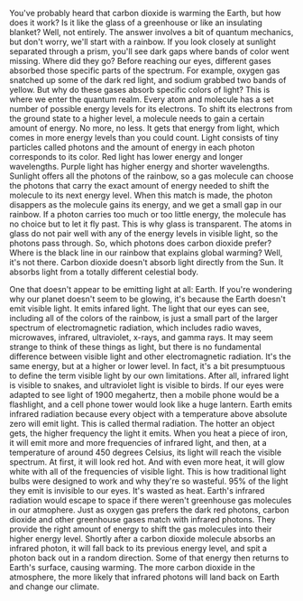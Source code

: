 
You&#39;ve probably heard that
carbon dioxide is warming the Earth,
but how does it work?
Is it like the glass of a greenhouse
or like an insulating blanket?
Well, not entirely.
The answer involves a bit
of quantum mechanics, but don&#39;t worry,
we&#39;ll start with a rainbow.
If you look closely at sunlight separated
through a prism,
you&#39;ll see dark gaps where bands of color went missing.
Where did they go?
Before reaching our eyes,
different gases absorbed those
specific parts of the spectrum.
For example, oxygen gas snatched up
some of the dark red light,
and sodium grabbed two bands of yellow.
But why do these gases absorb
specific colors of light?
This is where we enter the quantum realm.
Every atom and molecule has a set number
of possible energy levels for its electrons.
To shift its electrons from the ground state
to a higher level,
a molecule needs to gain a certain amount of energy.
No more, no less.
It gets that energy from light,
which comes in more energy levels than you could count.
Light consists of tiny particles called photons
and the amount of energy in each photon
corresponds to its color.
Red light has lower energy and longer wavelengths.
Purple light has higher energy and shorter wavelengths.
Sunlight offers all the photons of the rainbow,
so a gas molecule can choose
the photons that carry the exact amount of energy
needed to shift the molecule to
its next energy level.
When this match is made,
the photon disappers as the molecule
gains its energy,
and we get a small gap in our rainbow.
If a photon carries too much or too little energy,
the molecule has no choice but
to let it fly past.
This is why glass is transparent.
The atoms in glass do not pair well
with any of the energy levels in visible light,
so the photons pass through.
So, which photons does carbon dioxide prefer?
Where is the black line in our rainbow
that explains global warming?
Well, it&#39;s not there.
Carbon dioxide doesn&#39;t absorb light directly
from the Sun.
It absorbs light from a totally
different celestial body.

One that doesn&#39;t appear to be emitting light at all:
Earth.
If you&#39;re wondering why our planet
doesn&#39;t seem to be glowing,
it&#39;s because the Earth doesn&#39;t emit visible light.
It emits infared light.
The light that our eyes can see,
including all of the colors of the rainbow,
is just a small part of the larger spectrum
of electromagnetic radiation,
which includes radio waves, microwaves,
infrared, ultraviolet, x-rays,
and gamma rays.
It may seem strange to think of these things as light,
but there is no fundamental difference
between visible light and other electromagnetic radiation.
It&#39;s the same energy,
but at a higher or lower level.
In fact, it&#39;s a bit presumptuous to define
the term visible light by our own limitations.
After all, infrared light is visible to snakes,
and ultraviolet light is visible to birds.
If our eyes were adapted to see light of
1900 megahertz, then a mobile phone
would be a flashlight,
and a cell phone tower
would look like a huge lantern.
Earth emits infrared radiation
because every object with a temperature
above absolute zero will emit light.
This is called thermal radiation.
The hotter an object gets,
the higher frequency the light it emits.
When you heat a piece of iron,
it will emit more and more frequencies of infrared light,
and then, at a temperature of around 450 degrees Celsius,
its light will reach the visible spectrum.
At first, it will look red hot.
And with even more heat,
it will glow white
with all of the frequencies of visible light.
This is how traditional light bulbs
were designed to work
and why they&#39;re so wasteful.
95% of the light they emit is invisible to our eyes.
It&#39;s wasted as heat.
Earth&#39;s infrared radiation would escape to space
if there weren&#39;t greenhouse gas molecules
in our atmophere.
Just as oxygen gas prefers the dark red photons,
carbon dioxide and other greenhouse gases
match with infrared photons.
They provide the right amount of energy
to shift the gas molecules into their higher energy level.
Shortly after a carbon dioxide molecule
absorbs an infrared photon,
it will fall back to its previous energy level,
and spit a photon back out in a random direction.
Some of that energy then returns
to Earth&#39;s surface,
causing warming.
The more carbon dioxide in the atmosphere,
the more likely that infrared photons
will land back on Earth
and change our climate.
